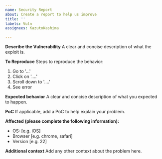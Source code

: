 ```yaml
---
name: Security Report
about: Create a report to help us improve
title: ''
labels: Vuln
assignees: KazutoKashima

---
```


**Describe the Vulnerability**
A clear and concise description of what the exploit is.

**To Reproduce**
Steps to reproduce the behavior:
1. Go to '...'
2. Click on '....'
3. Scroll down to '....'
4. See error

**Expected behavior**
A clear and concise description of what you expected to happen.

**PoC**
If applicable, add a PoC to help explain your problem.

**Affected (please complete the following information):**
 - OS: [e.g. iOS]
 - Browser [e.g. chrome, safari]
 - Version [e.g. 22]

**Additional context**
Add any other context about the problem here.

